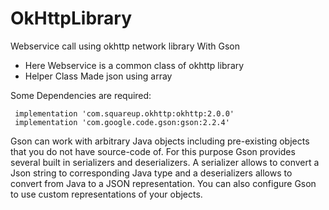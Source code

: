 # OkHttpLibrary
Webservice call using okhttp network library With Gson

- Here Webservice is a common class of okhttp library
- Helper Class Made json using array

Some Dependencies are required:
```
 implementation 'com.squareup.okhttp:okhttp:2.0.0'
 implementation 'com.google.code.gson:gson:2.2.4'
```


Gson can work with arbitrary Java objects including pre-existing objects that you do not have source-code of. For this purpose Gson provides several built in serializers and deserializers. A serializer allows to convert a Json string to corresponding Java type and a deserializers allows to convert from Java to a JSON representation. You can also configure Gson to use custom representations of your objects.

